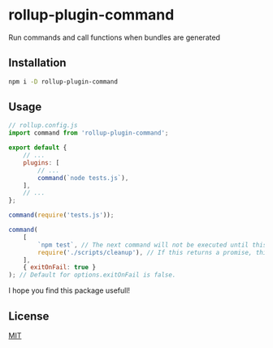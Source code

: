 # rollup-plugin-command

Run commands and call functions when bundles are generated

## Installation

```sh
npm i -D rollup-plugin-command
```

## Usage

```js
// rollup.config.js
import command from 'rollup-plugin-command';

export default {
	// ...
	plugins: [
		// ...
		command(`node tests.js`),
	],
	// ...
};
```

```js
command(require('tests.js'));
```

```js
command(
	[
		`npm test`, // The next command will not be executed until this one is finished
		require('./scripts/cleanup'), // If this returns a promise, this plugin will wait for it to be resolved before moving on to the next
	],
	{ exitOnFail: true }
); // Default for options.exitOnFail is false.
```

I hope you find this package usefull!

## License

[MIT](/LICENSE)
